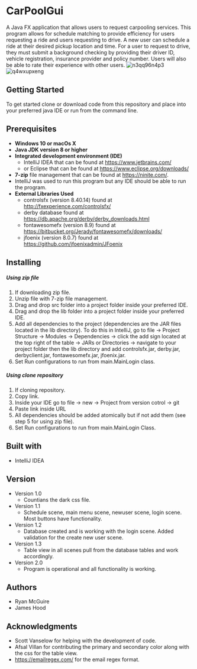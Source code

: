 # CarPoolGui

A Java FX application that allows users to request carpooling services. This program allows for schedule matching to provide efficiency for users requesting a ride and users requesting to drive. A new user can schedule a ride at their desired pickup location and time. For a user to request to drive, they must submit a background checking by providing their driver ID, vehicle registration, insurance provider and policy number. Users will also be able to rate their experience with other users.
![n3qq96n4p3](https://user-images.githubusercontent.com/35510316/49182341-0735ae00-f328-11e8-8641-5594cef6ada3.gif)
![q4wxupxeng](https://user-images.githubusercontent.com/35510316/49183461-ede23100-f32a-11e8-87e1-6abc37b951f2.gif)


## Getting Started

To get started clone or download code from this repository and place into your 
preferred java IDE or run from the command line.

## Prerequisites

* **Windows 10 or macOs X**
* **Java JDK version 8 or higher**
* **Integrated development environment (IDE)** 
  * IntelliJ IDEA that can be found at https://www.jetbrains.com/
  * or Eclipse that can be found at https://www.eclipse.org/downloads/
* **7-zip** file management that can be found at https://ninite.com/.
* IntelliJ was used to run this program but any IDE should be able to run the program.
* **External Libraries Used**
  * controlsfx (version 8.40.14) found at http://fxexperience.com/controlsfx/
  * derby database found at https://db.apache.org/derby/derby_downloads.html
  * fontawesomefx (version 8.9) found at https://bitbucket.org/Jerady/fontawesomefx/downloads/
  * jfoenix (version 8.0.7) found at https://github.com/jfoenixadmin/JFoenix

## Installing

##### Using zip file
1. If downloading zip file.
2. Unzip file with 7-zip file management.
3. Drag and drop src folder into a project folder inside your preferred IDE.
4. Drag and drop the lib folder into a project folder inside your preferred IDE.
5. Add all dependencies to the project (dependencies are the JAR files located in the lib directory). To do this in IntelliJ, go to file -> Project Structure -> Modules -> Dependencies -> click the add sign located at the top right of the table -> JARs or Directories -> navigate to your project folder then the lib directory and add controlsfx.jar, derby.jar, derbyclient.jar, fontawesomefx.jar, jfoenix.jar.
6. Set Run configurations to run from main.MainLogin class.

##### Using clone repository
1. If cloning repository.
2. Copy link.
3. Inside your IDE go to file -> new -> Project from version cotrol -> git
4. Paste link inside URL
5. All dependencies should be added atomically but if not add them (see step 5 for using zip file).
6. Set Run configurations to run from main.MainLogin Class.

## Built with
* IntelliJ IDEA

## Version
* Version 1.0
  * Countians the dark css file.
* Version 1.1
  * Schedule scene, main menu scene, newuser scene, login scene. Most buttons have functionality.
* Version 1.2
  * Database created and is working with the login scene. Added validation for the create new user scene.
* Version 1.3
  * Table view in all scenes pull from the database tables and work accordingly.
* Version 2.0
  * Program is operational and all functionality is working.

## Authors
* Ryan McGuire
* James Hood

## Acknowledgments
* Scott Vanselow for helping with the development of code.
* Afsal Villan for contributing the primary and secondary color along with the css for the table view.
* https://emailregex.com/ for the email regex format.


